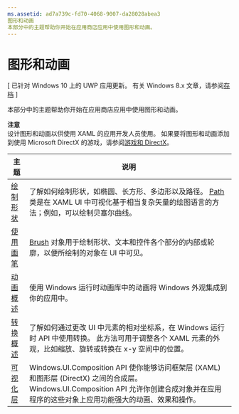 ```yaml
---
ms.assetid: ad7a739c-fd70-4068-9007-da28028abea3
图形和动画
本部分中的主题帮助你开始在应用商店应用中使用图形和动画。
---
```

# 图形和动画

\[ 已针对 Windows 10 上的 UWP 应用更新。 有关 Windows 8.x 文章，请参阅[存档](http://go.microsoft.com/fwlink/p/?linkid=619132) \]

本部分中的主题帮助你开始在应用商店应用中使用图形和动画。

**注意**  
设计图形和动画以供使用 XAML 的应用开发人员使用。 如果要将图形和动画添加到使用 Microsoft DirectX 的游戏，请参阅[游戏和 DirectX](https://msdn.microsoft.com/library/windows/apps/Mt228375)。

 

| 主题 | 说明 |
|-------|-------------|
| [绘制形状](drawing-shapes.md) | 了解如何绘制形状，如椭圆、长方形、多边形以及路径。 [Path](https://msdn.microsoft.com/library/windows/apps/BR243355) 类是在 XAML UI 中可视化基于相当复杂矢量的绘图语言的方法；例如，可以绘制贝塞尔曲线。 |
| [使用画笔](using-brushes.md) | [Brush](https://msdn.microsoft.com/library/windows/apps/BR228076) 对象用于绘制形状、文本和控件各个部分的内部或轮廓，以便所绘制的对象在 UI 中可见。 |
| [动画概述](animations-overview.md) | 使用 Windows 运行时动画库中的动画将 Windows 外观集成到你的应用中。 |
| [转换概述](transforms-overview.md)  | 了解如何通过更改 UI 中元素的相对坐标系，在 Windows 运行时 API 中使用转换。 此方法可用于调整各个 XAML 元素的外观，比如缩放、旋转或转换在 x-y 空间中的位置。 |
| [可视化层](visual-layer.md) | Windows.UI.Composition API 使你能够访问框架层 (XAML) 和图形层 (DirectX) 之间的合成层。 Windows.UI.Composition API 允许你创建合成对象并在应用程序的这些对象上应用功能强大的动画、效果和操作。 |

 

 

 






<!--HONumber=Mar16_HO1-->


